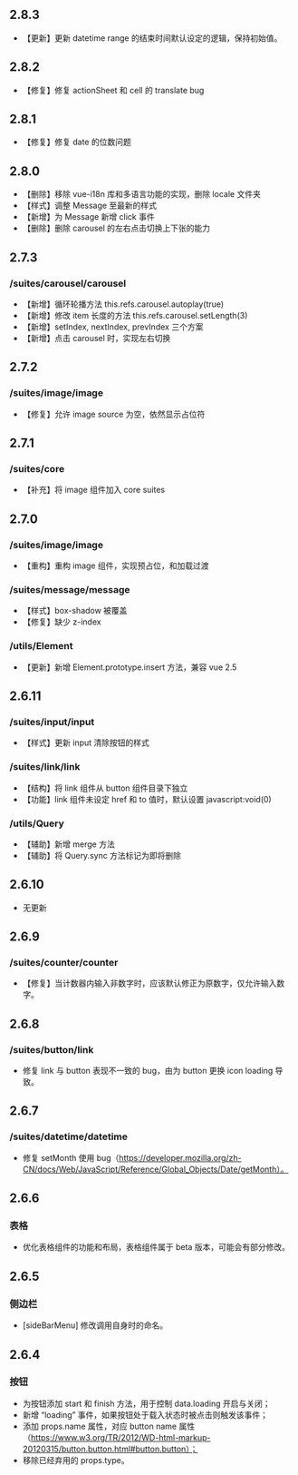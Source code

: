 ## 2.8.3

* 【更新】更新 datetime range 的结束时间默认设定的逻辑，保持初始值。

## 2.8.2

* 【修复】修复 actionSheet 和 cell 的 translate bug

## 2.8.1

* 【修复】修复 date 的位数问题

## 2.8.0

* 【删除】移除 vue-i18n 库和多语言功能的实现，删除 locale 文件夹
* 【样式】调整 Message 至最新的样式
* 【新增】为 Message 新增 click 事件
* 【删除】删除 carousel 的左右点击切换上下张的能力

## 2.7.3

### /suites/carousel/carousel

* 【新增】循环轮播方法 this.refs.carousel.autoplay(true)
* 【新增】修改 item 长度的方法 this.refs.carousel.setLength(3)
* 【新增】setIndex, nextIndex, prevIndex 三个方案
* 【新增】点击 carousel 时，实现左右切换

## 2.7.2

### /suites/image/image

* 【修复】允许 image source 为空，依然显示占位符

## 2.7.1

### /suites/core

* 【补充】将 image 组件加入 core suites

## 2.7.0

### /suites/image/image

* 【重构】重构 image 组件，实现预占位，和加载过渡

### /suites/message/message

* 【样式】box-shadow 被覆盖
* 【修复】缺少 z-index

### /utils/Element

* 【更新】新增 Element.prototype.insert 方法，兼容 vue 2.5

## 2.6.11

### /suites/input/input

* 【样式】更新 input 清除按钮的样式

### /suites/link/link

* 【结构】将 link 组件从 button 组件目录下独立
* 【功能】link 组件未设定 href 和 to 值时，默认设置 javascript:void(0)

### /utils/Query

* 【辅助】新增 merge 方法
* 【辅助】将 Query.sync 方法标记为即将删除

## 2.6.10

* 无更新

## 2.6.9

### /suites/counter/counter

* 【修复】当计数器内输入非数字时，应该默认修正为原数字，仅允许输入数字。

## 2.6.8

### /suites/button/link

* 修复 link 与 button 表现不一致的 bug，由为 button 更换 icon loading 导致。

## 2.6.7

### /suites/datetime/datetime

* 修复 setMonth 使用 bug（https://developer.mozilla.org/zh-CN/docs/Web/JavaScript/Reference/Global_Objects/Date/getMonth）。

## 2.6.6

### 表格

* 优化表格组件的功能和布局，表格组件属于 beta 版本，可能会有部分修改。

## 2.6.5

### 侧边栏

* [sideBarMenu] 修改调用自身时的命名。

## 2.6.4

### 按钮

* 为按钮添加 start 和 finish 方法，用于控制 data.loading 开启与关闭；
* 新增 “loading” 事件，如果按钮处于载入状态时被点击则触发该事件；
* 添加 props.name 属性，对应 button name 属性 （https://www.w3.org/TR/2012/WD-html-markup-20120315/button.button.html#button.button）；
* 移除已经弃用的 props.type。
